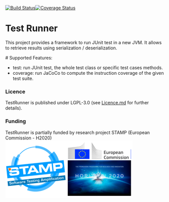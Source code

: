 [![Build Status](https://travis-ci.org/danglotb/testrunner.svg?branch=master)](https://travis-ci.org/danglotb/testrunner)[![Coverage Status](https://coveralls.io/repos/github/danglotb/testrunner/badge.svg?branch=master)](https://coveralls.io/github/danglotb/testrunner?branch=master)

# Test Runner

This project provides a framework to run JUnit test in a new JVM. It allows to retrieve results using serialization / deserialization.


# Supported Features:


* test: run JUnit test, the whole test class or specific test cases methods.
* coverage: run JaCoCo to compute the instruction coverage of the given test suite.

### Licence

TestRunner is published under LGPL-3.0 (see [Licence.md](https://github.com/danglotb/testrunner/blob/master/LICENSE) for
further details).

### Funding

TestRunner is partially funded by research project STAMP (European Commission - H2020)
![STAMP - European Commission - H2020](docs/logo_readme_md.png)
